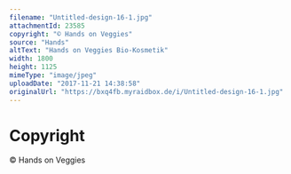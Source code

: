 ```yaml
---
filename: "Untitled-design-16-1.jpg"
attachmentId: 23585
copyright: "© Hands on Veggies"
source: "Hands"
altText: "Hands on Veggies Bio-Kosmetik"
width: 1800
height: 1125
mimeType: "image/jpeg"
uploadDate: "2017-11-21 14:38:58"
originalUrl: "https://bxq4fb.myraidbox.de/i/Untitled-design-16-1.jpg"
---
```


# Copyright

© Hands on Veggies
